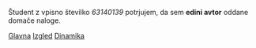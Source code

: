 Študent z vpisno številko _63140139_ potrjujem, da sem __edini avtor__ oddane domače naloge.

[Glavna](https://rawgit.com/kusarkatja/stroboskop/master/stroboskop.html)
[Izgled](https://rawgit.com/kusarkatja/stroboskop/izgled/stroboskop.html)
[Dinamika](https://rawgit.com/kusarkatja/stroboskop/dinamika/stroboskop.html)
